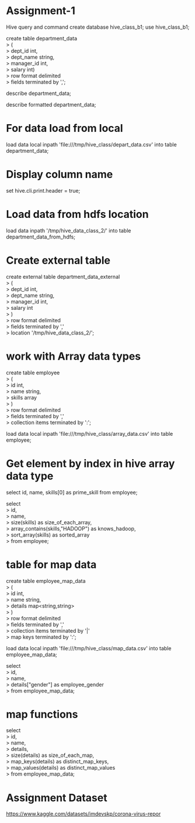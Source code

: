 # Assignment-1
Hive query and command
create database hive_class_b1;
use hive_class_b1;

create table department_data                                                                                                            
    > (                                                                                                                                       
    > dept_id int,                                                                                                                            
    > dept_name string,                                                                                                                       
    > manager_id int,                                                                                                                         
    > salary int)                                                                                                                             
    > row format delimited                                                                                                                    
    > fields terminated by ','; 
    
describe department_data;

describe formatted department_data;

# For data load from local
load data local inpath 'file:///tmp/hive_class/depart_data.csv' into table department_data; 

# Display column name
set hive.cli.print.header = true;

# Load data from hdfs location
load data inpath '/tmp/hive_data_class_2/' into table department_data_from_hdfs;


# Create external table 

create external table department_data_external                                                                                          
    > (                                                                                                                                       
    > dept_id int,                                                                                                                            
    > dept_name string,                                                                                                                       
    > manager_id int,                                                                                                                         
    > salary int                                                                                                                              
    > )                                                                                                                                       
    > row format delimited                                                                                                                    
    > fields terminated by ','                                                                                                                
    > location '/tmp/hive_data_class_2/'; 
    
    
    
# work with Array data types

create table employee                                                                                                                   
    > (                                                                                                                                       
    > id int,                                                                                                                                 
    > name string,                                                                                                                            
    > skills array<string>                                                                                                                    
    > )                                                                                                                                       
    > row format delimited                                                                                                                    
    > fields terminated by ','                                                                                                                
    > collection items terminated by ':';                                                                                                     

load data local inpath 'file:///tmp/hive_class/array_data.csv' into table employee; 


# Get element by index in hive array data type

select id, name, skills[0] as prime_skill from employee;

select                                                                                                                                  
    > id,                                                                                                                                     
    > name,                                                                                                                                   
    > size(skills) as size_of_each_array,                                                                                                     
    > array_contains(skills,"HADOOP") as knows_hadoop,                                                                                        
    > sort_array(skills) as sorted_array                                                                                                                     
    > from employee; 
    
    
# table for map data

create table employee_map_data                                                                                                          
    > (                                                                                                                                       
    > id int,                                                                                                                                 
    > name string,                                                                                                                            
    > details map<string,string>                                                                                                              
    > )                                                                                                                                       
    > row format delimited                                                                                                                    
    > fields terminated by ','                                                                                                                
    > collection items terminated by '|'                                                                                                      
    > map keys terminated by ':';
    
 load data local inpath 'file:///tmp/hive_class/map_data.csv' into table employee_map_data;
 
 select                                                                                                                                  
    > id,                                                                                                                                     
    > name,                                                                                                                                   
    > details["gender"] as employee_gender                                                                                                    
    > from employee_map_data; 
 
 # map functions
 select                                                                                                                                  
    > id,                                                                                                                                     
    > name,                                                                                                                                   
    > details,                                                                                                                                
    > size(details) as size_of_each_map,                                                                                                      
    > map_keys(details) as distinct_map_keys,                                                                                                 
    > map_values(details) as distinct_map_values                                                                                              
    > from employee_map_data; 



# Assignment Dataset

https://www.kaggle.com/datasets/imdevskp/corona-virus-repor
